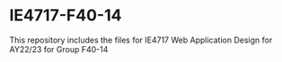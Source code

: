 # IE4717-F40-14

This repository includes the files for IE4717 Web Application Design for AY22/23 for Group F40-14
